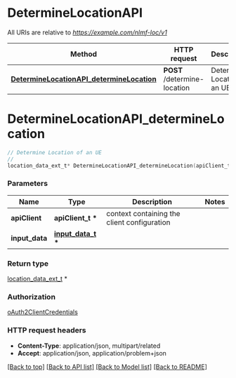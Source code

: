 # DetermineLocationAPI

All URIs are relative to *https://example.com/nlmf-loc/v1*

Method | HTTP request | Description
------------- | ------------- | -------------
[**DetermineLocationAPI_determineLocation**](DetermineLocationAPI.md#DetermineLocationAPI_determineLocation) | **POST** /determine-location | Determine Location of an UE


# **DetermineLocationAPI_determineLocation**
```c
// Determine Location of an UE
//
location_data_ext_t* DetermineLocationAPI_determineLocation(apiClient_t *apiClient, input_data_t * input_data);
```

### Parameters
Name | Type | Description  | Notes
------------- | ------------- | ------------- | -------------
**apiClient** | **apiClient_t \*** | context containing the client configuration |
**input_data** | **[input_data_t](input_data.md) \*** |  | 

### Return type

[location_data_ext_t](location_data_ext.md) *


### Authorization

[oAuth2ClientCredentials](../README.md#oAuth2ClientCredentials)

### HTTP request headers

 - **Content-Type**: application/json, multipart/related
 - **Accept**: application/json, application/problem+json

[[Back to top]](#) [[Back to API list]](../README.md#documentation-for-api-endpoints) [[Back to Model list]](../README.md#documentation-for-models) [[Back to README]](../README.md)

